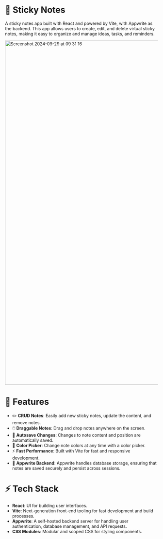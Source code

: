 # 📝 Sticky Notes 

A sticky notes app built with React and powered by Vite, with Appwrite as the backend. This app allows users to create, edit, and delete virtual sticky notes, making it easy to organize and manage ideas, tasks, and reminders.

<img width="1132" alt="Screenshot 2024-09-29 at 09 31 16" src="https://github.com/user-attachments/assets/9c979dee-75ae-4cbd-be01-efe823dc5310">

# 🚀 Features
- ✏️ **CRUD Notes**: Easily add new sticky notes, update the content, and remove notes.
- 🖱️ **Draggable Notes**: Drag and drop notes anywhere on the screen.
- 💾 **Autosave Changes**: Changes to note content and position are automatically saved.
- 🎨 **Color Picker**: Change note colors at any time with a color picker.
- ⚡ **Fast Performance**: Built with Vite for fast and responsive development.
- 🔐 **Appwrite Backend**: Appwrite handles database storage, ensuring that notes are saved securely and persist across sessions.

# ⚡️ Tech Stack
- **React**: UI for building user interfaces.
- **Vite**: Next-generation front-end tooling for fast development and build processes.
- **Appwrite**: A self-hosted backend server for handling user authentication, database management, and API requests.
- **CSS Modules**: Modular and scoped CSS for styling components.
